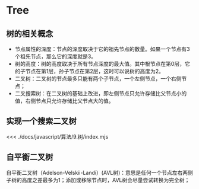 # Tree

## 树的相关概念

 - 节点属性的深度：节点的深度取决于它的祖先节点的数量。如果一个节点有3个祖先节点，那么它的深度就是3。
 - 树的高度：树的高度取决于所有节点深度的最大值。其中根节点在第0层，它的子节点在第1层，孙子节点在第2层，这时可以说树的高度为2。
 - 二叉树：二叉树的节点最多只能有两个子节点，一个左侧节点，一个右侧节点；
 - 二叉搜索树：在二叉树的基础上改进，即左侧节点只允许存储比父节点小的值，右侧节点只允许存储比父节点大的值。

 ## 实现一个搜索二叉树

<<< ./docs/javascript/算法/9.树/index.mjs

## 自平衡二叉树

自平衡二叉树（Adelson-Velskii-Landi）(AVL树)：意思是任何一个节点左右两侧子树的高度之差最多为1；添加或移除节点时，AVL树会尽量尝试转换为完全树；

